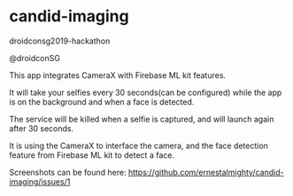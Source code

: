 # candid-imaging
droidconsg2019-hackathon

@droidconSG


This app integrates CameraX with Firebase ML kit features.

It will take your selfies every 30 seconds(can be configured) while the app is on the background and when a face is detected.

The service will be killed when a selfie is captured, and will launch again after 30 seconds.

It is using the CameraX to interface the camera, and the face detection feature from Firebase ML kit to detect a face.

Screenshots can be found here: https://github.com/ernestalmighty/candid-imaging/issues/1

